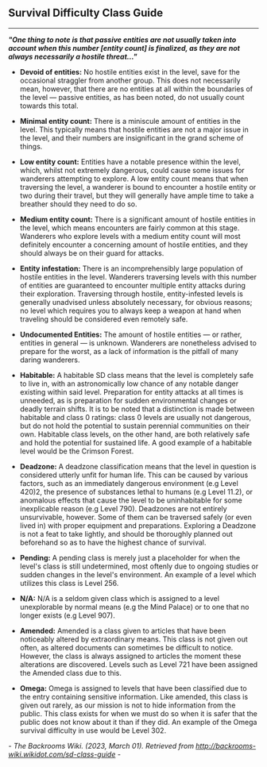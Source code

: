 ## Survival Difficulty Class Guide
-------------------------------

***"**One thing to note is that passive entities are not usually taken into account when this number \[entity count\] is finalized, as they are not always necessarily a hostile threat...**"***

- **Devoid of entities:** No hostile entities exist in the level, save for the occasional straggler from another group. This does not necessarily mean, however, that there are no entities at all within the boundaries of the level — passive entities, as has been noted, do not usually count towards this total.
- **Minimal entity count:** There is a miniscule amount of entities in the level. This typically means that hostile entities are not a major issue in the level, and their numbers are insignificant in the grand scheme of things.
- **Low entity count:** Entities have a notable presence within the level, which, whilst not extremely dangerous, could cause some issues for wanderers attempting to explore. A low entity count means that when traversing the level, a wanderer is bound to encounter a hostile entity or two during their travel, but they will generally have ample time to take a breather should they need to do so.
- **Medium entity count:** There is a significant amount of hostile entities in the level, which means encounters are fairly common at this stage. Wanderers who explore levels with a medium entity count will most definitely encounter a concerning amount of hostile entities, and they should always be on their guard for attacks.
- **Entity infestation:** There is an incomprehensibly large population of hostile entities in the level. Wanderers traversing levels with this number of entities are guaranteed to encounter multiple entity attacks during their exploration. Traversing through hostile, entity-infested levels is generally unadvised unless absolutely necessary, for obvious reasons; no level which requires you to always keep a weapon at hand when traveling should be considered even remotely safe.
- **Undocumented Entities:** The amount of hostile entities — or rather, entities in general — is unknown. Wanderers are nonetheless advised to prepare for the worst, as a lack of information is the pitfall of many daring wanderers.

- **Habitable:** A habitable SD class means that the level is completely safe to live in, with an astronomically low chance of any notable danger existing within said level. Preparation for entity attacks at all times is unneeded, as is preparation for sudden environmental changes or deadly terrain shifts. It is to be noted that a distinction is made between habitable and class 0 ratings: class 0 levels are usually not dangerous, but do not hold the potential to sustain perennial communities on their own. Habitable class levels, on the other hand, are both relatively safe and hold the potential for sustained life. A good example of a habitable level would be the Crimson Forest.
- **Deadzone:** A deadzone classification means that the level in question is considered utterly unfit for human life. This can be caused by various factors, such as an immediately dangerous environment (e.g Level 420)2, the presence of substances lethal to humans (e.g Level 11.2), or anomalous effects that cause the level to be uninhabitable for some inexplicable reason (e.g Level 790). Deadzones are not entirely unsurvivable, however. Some of them can be traversed safely (or even lived in) with proper equipment and preparations. Exploring a Deadzone is not a feat to take lightly, and should be thoroughly planned out beforehand so as to have the highest chance of survival.
- **Pending:** A pending class is merely just a placeholder for when the level's class is still undetermined, most oftenly due to ongoing studies or sudden changes in the level's environment. An example of a level which utilizes this class is Level 256.
- **N/A:** N/A is a seldom given class which is assigned to a level unexplorable by normal means (e.g the Mind Palace) or to one that no longer exists (e.g Level 907).
- **Amended:** Amended is a class given to articles that have been noticeably altered by extraordinary means. This class is not given out often, as altered documents can sometimes be difficult to notice. However, the class is always assigned to articles the moment these alterations are discovered. Levels such as Level 721 have been assigned the Amended class due to this.
- **Omega:** Omega is assigned to levels that have been classified due to the entry containing sensitive information. Like amended, this class is given out rarely, as our mission is not to hide information from the public. This class exists for when we must do so when it is safer that the public does not know about it than if they did. An example of the Omega survival difficulty in use would be Level 302.

*- The Backrooms Wiki. (2023, March 01). Retrieved from http://backrooms-wiki.wikidot.com/sd-class-guide -*